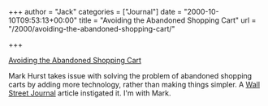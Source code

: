 +++
author = "Jack"
categories = ["Journal"]
date = "2000-10-10T09:53:13+00:00"
title = "Avoiding the Abandoned Shopping Cart"
url = "/2000/avoiding-the-abandoned-shopping-cart/"

+++

[Avoiding the Abandoned Shopping Cart][1]

Mark Hurst takes issue with solving the problem of abandoned shopping carts by adding more technology, rather than making things simpler. A [Wall Street Journal][2] article instigated it. I'm with Mark.

 [1]: http://www.goodexperience.com/columns/101000cart.html
 [2]: http://www.msnbc.com/news/474061.asp